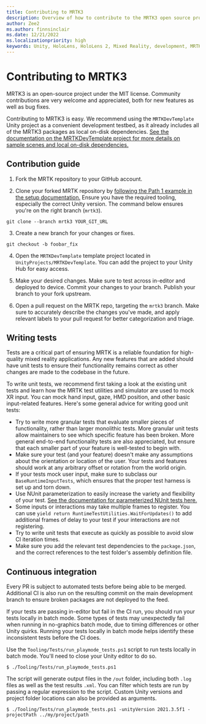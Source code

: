 ```yaml
---
title: Contributing to MRTK3
description: Overview of how to contribute to the MRTK3 open source project.
author: Zee2
ms.author: finnsinclair
ms.date: 12/21/2022
ms.localizationpriority: high
keywords: Unity, HoloLens, HoloLens 2, Mixed Reality, development, MRTK3, open source, contributing, contributors, contribution, pull request
---
```


# Contributing to MRTK3

MRTK3 is an open-source project under the MIT license. Community contributions are very welcome and appreciated, both for new features as well as bug fixes.

Contributing to MRTK3 is easy. We recommend using the `MRTKDevTemplate` Unity project as a convenient development testbed, as it already includes all of the MRTK3 packages as local on-disk dependencies. [See the documentation on the MRTKDevTemplate project for more details on sample scenes and local on-disk dependencies.](scenes.md)

## Contribution guide

1. Fork the MRTK repository to your GitHub account.

2. Clone your forked MRTK repository by [following the Path 1 example in the setup documentation.](setup.md) Ensure you have the required tooling, especially the correct Unity version. The command below ensures you're on the right branch (`mrtk3`).

```
git clone --branch mrtk3 YOUR_GIT_URL
```

3. Create a new branch for your changes or fixes.

```
git checkout -b foobar_fix
```

4. Open the `MRTKDevTemplate` template project located in `UnityProjects/MRTKDevTemplate`. You can add the project to your Unity Hub for easy access.

5. Make your desired changes. Make sure to test across in-editor and deployed to device. Commit your changes to your branch. Publish your branch to your fork upstream.

6. Open a pull request on the MRTK repo, targeting the `mrtk3` branch. Make sure to accurately describe the changes you've made, and apply relevant labels to your pull request for better categorization and triage.

## Writing tests

Tests are a critical part of ensuring MRTK is a reliable foundation for high-quality mixed reality applications. Any new features that are added should have unit tests to ensure their functionality remains correct as other changes are made to the codebase in the future. 

To write unit tests, we recommend first taking a look at the existing unit tests and learn how the MRTK test utilities and simulator are used to mock XR input. You can mock hand input, gaze, HMD position, and other basic input-related features. Here's some general advice for writing good unit tests:

- Try to write more granular tests that evaluate smaller pieces of functionality, rather than larger monolithic tests. More granular unit tests allow maintainers to see which specific feature has been broken. More general end-to-end functionality tests are also appreciated, but ensure that each smaller part of your feature is well-tested to begin with.
- Make sure your test (and your feature) doesn't make any assumptions about the orientation or location of the user. Your tests and features should work at any arbitrary offset or rotation from the world origin.
- If your tests mock user input, make sure to subclass our `BaseRuntimeInputTests`, which ensures that the proper test harness is set up and torn down.
- Use NUnit parameterization to easily increase the variety and flexibility of your test. [See the documentation for parameterized NUnit tests here.](https://docs.nunit.org/articles/nunit/technical-notes/usage/Parameterized-Tests.html)
- Some inputs or interactions may take multiple frames to register. You can use `yield return RuntimeTestUtilities.WaitForUpdates()` to add additional frames of delay to your test if your interactions are not registering.
- Try to write unit tests that execute as quickly as possible to avoid slow CI iteration times.
- Make sure you add the relevant test dependencies to the `package.json`, and the correct references to the test folder's assembly definition file.

## Continuous integration

Every PR is subject to automated tests before being able to be merged. Additional CI is also run on the resulting commit on the main development branch to ensure broken packages are not deployed to the feed.

If your tests are passing in-editor but fail in the CI run, you should run your tests locally in batch mode. Some types of tests may unexpectedly fail when running in no-graphics batch mode, due to timing differences or other Unity quirks. Running your tests locally in batch mode helps identify these inconsistent tests before the CI does.

Use the `Tooling/Tests/run_playmode_tests.ps1` script to run tests locally in batch mode. You'll need to close your Unity editor to do so.

```
$ ./Tooling/Tests/run_playmode_tests.ps1
```

The script will generate output files in the `/out` folder, including both `.log` files as well as the test results `.xml`. You can filter which tests are run by passing a regular expression to the script. Custom Unity versions and project folder locations can also be provided as arguments.

```
$ ./Tooling/Tests/run_playmode_tests.ps1 -unityVersion 2021.3.5f1 -projectPath ../my/project/path
```
